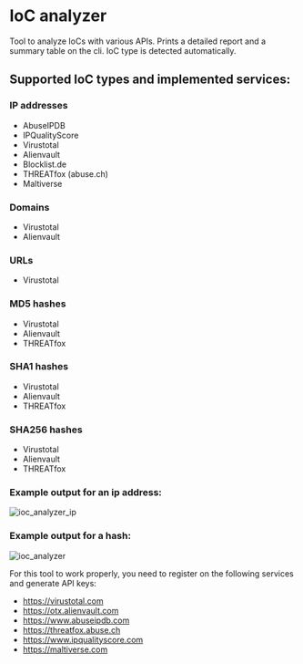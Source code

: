 # IoC analyzer

Tool to analyze IoCs with various APIs. Prints a detailed report and a summary table on the cli.
IoC type is detected automatically.
## Supported IoC types and implemented services:
### IP addresses
 - AbuseIPDB
 - IPQualityScore
 - Virustotal
 - Alienvault
 - Blocklist.de
 - THREATfox (abuse.ch)
 - Maltiverse
### Domains
 - Virustotal
 - Alienvault
### URLs
 - Virustotal
### MD5 hashes
 - Virustotal
 - Alienvault
 - THREATfox
### SHA1 hashes
 - Virustotal
 - Alienvault
 - THREATfox
### SHA256 hashes
 - Virustotal
 - Alienvault
 - THREATfox

### Example output for an ip address:
![ioc_analyzer_ip](https://user-images.githubusercontent.com/44299200/164914835-2a94df99-9754-4866-b1d1-59915b953665.png)

### Example output for a hash:
![ioc_analyzer](https://user-images.githubusercontent.com/44299200/164914795-9a7a879e-c38c-4526-9d69-3cae6106ec73.png)



For this tool to work properly, you need to register on the following services and generate API keys:
- https://virustotal.com
- https://otx.alienvault.com
- https://www.abuseipdb.com
- https://threatfox.abuse.ch
- https://www.ipqualityscore.com
- https://maltiverse.com


